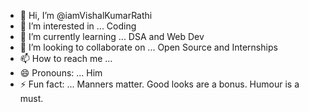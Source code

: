 - 👋 Hi, I’m @iamVishalKumarRathi
- 👀 I’m interested in ... Coding
- 🌱 I’m currently learning ... DSA and Web Dev
- 💞️ I’m looking to collaborate on ... Open Source and Internships
- 📫 How to reach me ... 
- 😄 Pronouns: ... Him
- ⚡ Fun fact: ... Manners matter. Good looks are a bonus. Humour is a must.

<!---
iamVishalKumarRathi/iamVishalKumarRathi is a ✨ special ✨ repository because its `README.md` (this file) appears on your GitHub profile.
You can click the Preview link to take a look at your changes.
--->
